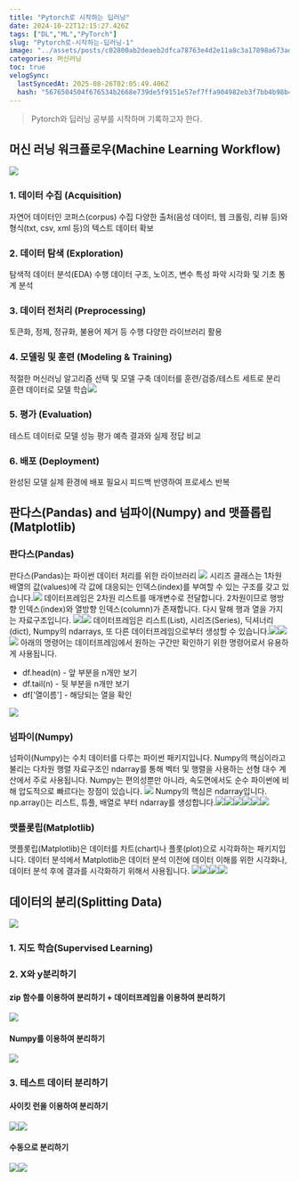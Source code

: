 ```yaml
---
title: "Pytorch로 시작하는 딥러닝"
date: 2024-10-22T12:15:27.426Z
tags: ["DL","ML","PyTorch"]
slug: "Pytorch로-시작하는-딥러닝-1"
image: "../assets/posts/c02800ab2deaeb2dfca78763e4d2e11a8c3a17898a673adca111c4ee7cc671ca.png"
categories: 머신러닝
toc: true
velogSync:
  lastSyncedAt: 2025-08-26T02:05:49.406Z
  hash: "5676504504f676534b2668e739de5f9151e57ef7ffa904982eb3f7bb4b98b497"
---
```


> Pytorch와 딥러닝 공부를 시작하며 기록하고자 한다.

## 머신 러닝 워크플로우(Machine Learning Workflow)
![](/assets/posts/ec4064008a6890a11b3ce41a1c7ffefd4eb0cbb7af0c7f8da84e9a2c8da96a2f.png)

### 1. 데이터 수집 (Acquisition)
자연어 데이터인 코퍼스(corpus) 수집
다양한 출처(음성 데이터, 웹 크롤링, 리뷰 등)와 형식(txt, csv, xml 등)의 텍스트 데이터 확보
### 2. 데이터 탐색 (Exploration)
탐색적 데이터 분석(EDA) 수행
데이터 구조, 노이즈, 변수 특성 파악
시각화 및 기초 통계 분석
### 3. 데이터 전처리 (Preprocessing)
토큰화, 정제, 정규화, 불용어 제거 등 수행
다양한 라이브러리 활용
### 4. 모델링 및 훈련 (Modeling & Training)
적절한 머신러닝 알고리즘 선택 및 모델 구축
데이터를 훈련/검증/테스트 세트로 분리
훈련 데이터로 모델 학습![](/assets/posts/0b83ab8cc3e60b27cc69847e0f6c8d3a1ffc38937c239b74708c226fcbcb249b.png)

### 5. 평가 (Evaluation)
테스트 데이터로 모델 성능 평가
예측 결과와 실제 정답 비교
### 6. 배포 (Deployment)
완성된 모델 실제 환경에 배포
필요시 피드백 반영하여 프로세스 반복

## 판다스(Pandas) and 넘파이(Numpy) and 맷플롭립(Matplotlib)
### 판다스(Pandas)
판다스(Pandas)는 파이썬 데이터 처리를 위한 라이브러리
![](/assets/posts/c02800ab2deaeb2dfca78763e4d2e11a8c3a17898a673adca111c4ee7cc671ca.png)
시리즈 클래스는 1차원 배열의 값(values)에 각 값에 대응되는 인덱스(index)를 부여할 수 있는 구조를 갖고 있습니다.![](/assets/posts/959dd573cdd97e942e2703c8e54537ba91260c089d29c8cf92f8a5ee5e9100dc.png)
데이터프레임은 2차원 리스트를 매개변수로 전달합니다. 2차원이므로 행방향 인덱스(index)와 열방향 인덱스(column)가 존재합니다. 다시 말해 행과 열을 가지는 자료구조입니다. ![](/assets/posts/d87d46f1866e50f744847586fd602077759276ee3a0a7c1515aee45e3e8e5ef9.png)![](/assets/posts/c1b03d09391cb8514ced9c1ef9c5ce6f0f27b10f5efe4394ec55dc3fbcd88fda.png)
데이터프레임은 리스트(List), 시리즈(Series), 딕셔너리(dict), Numpy의 ndarrays, 또 다른 데이터프레임으로부터 생성할 수 있습니다.![](/assets/posts/003f725d426df07893281a793946ac62b21e7787d152b6c8c26f3587a18f679e.png)![](/assets/posts/12d898a3075e5e20d09fe57f0a7bd4c0c46befc486742041e1332cf3dc97c71d.png)![](/assets/posts/2ab88e6fefebd5ccf479d36f9775b9e71b1f1896865f9ce7a952d0b1325b2a72.png)
아래의 명령어는 데이터프레임에서 원하는 구간만 확인하기 위한 명령어로서 유용하게 사용됩니다.
- df.head(n) - 앞 부분을 n개만 보기
- df.tail(n) - 뒷 부분을 n개만 보기
- df['열이름'] - 해당되는 열을 확인

![](/assets/posts/9c32f665bb87c9e3bbd0a1c9e4900e61187c6851f95ca35c774e6febb0e0ec24.png)

### 넘파이(Numpy)
넘파이(Numpy)는 수치 데이터를 다루는 파이썬 패키지입니다. Numpy의 핵심이라고 불리는 다차원 행렬 자료구조인 ndarray를 통해 벡터 및 행렬을 사용하는 선형 대수 계산에서 주로 사용됩니다. Numpy는 편의성뿐만 아니라, 속도면에서도 순수 파이썬에 비해 압도적으로 빠르다는 장점이 있습니다.
![](/assets/posts/d189143a40d1e87aacd8377c54c24459c8846eedde3ee046f240bfa035ddf0d0.png)
Numpy의 핵심은 ndarray입니다. np.array()는 리스트, 튜플, 배열로 부터 ndarray를 생성합니다.![](/assets/posts/5b738545ab1224ca2865cca59be254f3129e1b25597db0bdbcd58a4ac7ceb9ef.png)![](/assets/posts/82b39a5af98ca5989ba0a8ccbc9f734474801d2b0de06c4c3b0b869de280c26f.png)![](/assets/posts/89752fc5b5693ece37df02e515ca14f00df25147406f2d66d541b7c40c998526.png)![](/assets/posts/8f6f5246d62c6df145c5921cf9f13c0311c0bec57f8e9b2598fee464e5ad0b9b.png)![](/assets/posts/653f68169bcc7ef8ce1a7f46a234cdb59609ba70b6d0060fe159ccdcb829acdf.png)![](/assets/posts/f39b2d39b842ad798f3ef417a52d103b908aa5035e80983bebcdff77698bfef5.png)
### 맷플롯립(Matplotlib)
맷플롯립(Matplotlib)은 데이터를 차트(chart)나 플롯(plot)으로 시각화하는 패키지입니다. 데이터 분석에서 Matplotlib은 데이터 분석 이전에 데이터 이해를 위한 시각화나, 데이터 분석 후에 결과를 시각화하기 위해서 사용됩니다. 
![](/assets/posts/b4b8be2769b76f732c3efdd8216bbf2f2fc9960c1aca899f99050e9d68e3b0b8.png)![](/assets/posts/2e030a43106b9c6a56aa084b75b1be6c201c23bb19fb32407e99c9919fd15c94.png)![](/assets/posts/5b30f273be5ea320c909e4435413d2432ce1a542051001ee5d69bb55186a93ff.png)![](/assets/posts/7a0c90a0aae1d63517ddaad13f519e13bf5a3a5fc8aa0c7f421da2dfa5c1a7fb.png)
## 데이터의 분리(Splitting Data)
![](/assets/posts/c7593e2b5022265767d74294403edf07c86e5dc854b9f65d8e0168400f382d8d.png)
### 1. 지도 학습(Supervised Learning)

### 2. X와 y분리하기
#### zip 함수를 이용하여 분리하기 + 데이터프레임을 이용하여 분리하기
![](/assets/posts/3c65fdcf2bd53a3dbf631a22f94cb48e53c5b3330011b66366210f5d30f4b815.png)
#### Numpy를 이용하여 분리하기
![](/assets/posts/2501ab13c6b28e578cad63d48c0601db96bae66d88ee04ae2b5ffb10ab561092.png)

### 3. 테스트 데이터 분리하기
#### 사이킷 런을 이용하여 분리하기
![](/assets/posts/d589ab47bde895cd9f6a56094f6a067656ec6d67a92e147d1ae30dd2160b8ebc.png)![](/assets/posts/7da08d67eb05d624a6388dcb2e48205ede12d9e3b0c42a364cbc7b60eabd3a58.png)
#### 수동으로 분리하기
![](/assets/posts/3722a8a1fa128b6b5eadb44fea9e1cf67dcb525454e08674508c433389c9b987.png)![](/assets/posts/a9c212af42e7d0cda735691b44cb10fd48deea19d3e3040b71e209916788e764.png)




















